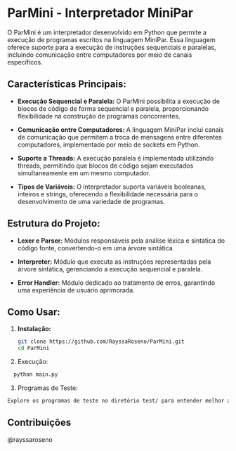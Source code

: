 # ParMini - Interpretador MiniPar

O ParMini é um interpretador desenvolvido em Python que permite a execução de programas escritos na linguagem MiniPar. Essa linguagem oferece suporte para a execução de instruções sequenciais e paralelas, incluindo comunicação entre computadores por meio de canais específicos.

## Características Principais:

- **Execução Sequencial e Paralela:** O ParMini possibilita a execução de blocos de código de forma sequencial e paralela, proporcionando flexibilidade na construção de programas concorrentes.

- **Comunicação entre Computadores:** A linguagem MiniPar inclui canais de comunicação que permitem a troca de mensagens entre diferentes computadores, implementado por meio de sockets em Python.

- **Suporte a Threads:** A execução paralela é implementada utilizando threads, permitindo que blocos de código sejam executados simultaneamente em um mesmo computador.

- **Tipos de Variáveis:** O interpretador suporta variáveis booleanas, inteiros e strings, oferecendo a flexibilidade necessária para o desenvolvimento de uma variedade de programas.

## Estrutura do Projeto:

- **Lexer e Parser:** Módulos responsáveis pela análise léxica e sintática do código fonte, convertendo-o em uma árvore sintática.

- **Interpreter:** Módulo que executa as instruções representadas pela árvore sintática, gerenciando a execução sequencial e paralela.

- **Error Handler:** Módulo dedicado ao tratamento de erros, garantindo uma experiência de usuário aprimorada.

## Como Usar:

1. **Instalação:**
   ```bash
   git clone https://github.com/RayssaRoseno/ParMini.git
   cd ParMini
2. Execução:
 ```bash
   python main.py
 ```
3.  Programas de Teste:
```bash
Explore os programas de teste no diretório test/ para entender melhor a sintaxe e funcionalidades do MiniPar.
 ```
## Contribuições

@rayssaroseno
